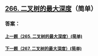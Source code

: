 ## [266. 二叉树的最大深度](https://leetcode-cn.com/problems/merge-two-sorted-lists/)（简单）





### 答案：



#### [上一题（265. 二叉树的最大深度）(简单)](https://github.com/sdwwld/leetCode/blob/master/src/main/java/com/wld/java/leetcode/leetCode0265.md)

#### [下一题（267. 二叉树的最大深度）(简单)](https://github.com/sdwwld/leetCode/blob/master/src/main/java/com/wld/java/leetcode/leetCode0267.md)